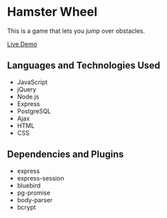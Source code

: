<h1>Hamster Wheel</h1>
This is a game that lets you jump over obstacles.

<a href="www.wheelgame.debramaelee.com">Live Demo</a>

<h2>Languages and Technologies Used</h2>
<ul>
<li>JavaScript</li>
<li>jQuery</li>
<li>Node.js</li>
<li>Express</li>
<li>PostgreSQL</li>
<li>Ajax</li>
<li>HTML</li>
<li>CSS</li>
</ul>

<h2>Dependencies and Plugins</h2>
<ul>
<li>express</li>
<li>express-session</li>
<li>bluebird</li>
<li>pg-promise</li>
<li>body-parser</li>
<li>bcrypt</li>
</ul>

